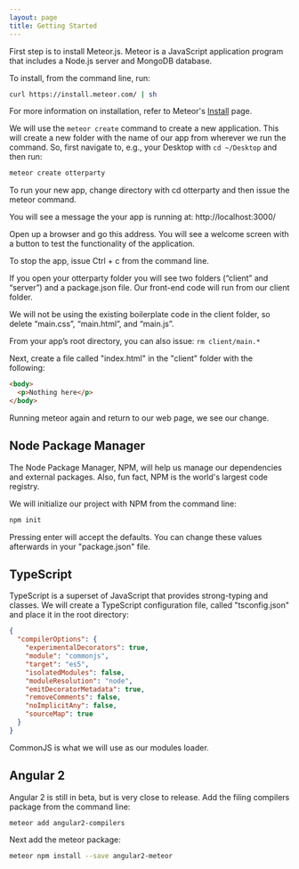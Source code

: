 ```yaml
---
layout: page
title: Getting Started
---
```


First step is to install Meteor.js. Meteor is a JavaScript application program that includes a Node.js server and MongoDB database.

To install, from the command line, run:

```bash
curl https://install.meteor.com/ | sh
```

For more information on installation, refer to Meteor's [Install](https://www.meteor.com/install) page. 

We will use the `meteor create` command to create a new application. This will create a new folder with the name of our app from wherever we run the command. So, first navigate to, e.g., your Desktop with `cd ~/Desktop` and then run:

```bash
meteor create otterparty
```

To run your new app, change directory with cd otterparty and then issue the meteor command.

You will see a message the your app is running at: http://localhost:3000/

Open up a browser and go this address. You will see a welcome screen with a button to test the functionality of the  application.

To stop the app, issue Ctrl + c from the command line.

If you open your otterparty folder you will see two folders (“client” and “server”) and a package.json file. Our front-end code will run from our client folder. 

We will not be using the existing boilerplate code in the client folder, so delete “main.css”, “main.html”, and “main.js”.

From your app’s root directory, you can also issue: `rm client/main.*`

Next, create a file called "index.html" in the "client" folder with the following:

```html
<body>
  <p>Nothing here</p>
</body>
```

Running meteor again and return to our web page, we see our change.

## Node Package Manager

The Node Package Manager, NPM, will help us manage our dependencies and external packages. Also, fun fact, NPM is the world's largest code registry. 

We will initialize our project with NPM from the command line:

```bash
npm init
```

Pressing enter will accept the defaults. You can change these values afterwards in your "package.json" file.

## TypeScript

TypeScript is a superset of JavaScript that provides strong-typing and classes. We will create a TypeScript configuration file, called "tsconfig.json" and place it in the root directory:

```json
{
  "compilerOptions": {
    "experimentalDecorators": true,
    "module": "commonjs",
    "target": "es5",
    "isolatedModules": false,
    "moduleResolution": "node",
    "emitDecoratorMetadata": true,
    "removeComments": false,
    "noImplicitAny": false,
    "sourceMap": true
  }
}
```

CommonJS is what we will use as our modules loader.

## Angular 2

Angular 2 is still in beta, but is very close to release. Add the filing compilers package from the command line:

```bash
meteor add angular2-compilers
```

Next add the meteor package:

```bash
meteor npm install --save angular2-meteor
```


